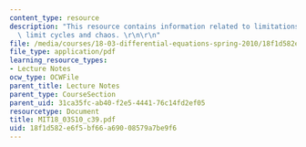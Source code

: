 ```yaml
---
content_type: resource
description: "This resource contains information related to limitations of the linear:\
  \ limit cycles and chaos. \r\n\r\n"
file: /media/courses/18-03-differential-equations-spring-2010/18f1d582e6f5bf66a69008579a7be9f6_MIT18_03S10_c39.pdf
file_type: application/pdf
learning_resource_types:
- Lecture Notes
ocw_type: OCWFile
parent_title: Lecture Notes
parent_type: CourseSection
parent_uid: 31ca35fc-ab40-f2e5-4441-76c14fd2ef05
resourcetype: Document
title: MIT18_03S10_c39.pdf
uid: 18f1d582-e6f5-bf66-a690-08579a7be9f6
---
```

